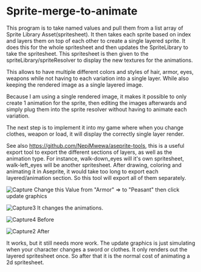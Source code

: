 # Sprite-merge-to-animate
This program is to take named values and pull them from a list array of Sprite Library Asset(spritesheet). It then takes each sprite based on index and layers them on top of each other to create a single layered sprite. It does this for the whole spritesheet and then updates the SpriteLibrary to take the spritesheet. This spritesheet is then given to the spriteLibrary/spriteResolver to display the new textures for the animations.

This allows to have multiple different colors and styles of hair, armor, eyes, weapons while not having to each variation into a single layer. While also keeping the rendered image as a single layered image.

Because I am using a single rendered image, it makes it possible to only create 1 animation for the sprite, then editing the images afterwards and simply plug them into the sprite resolver without having to animate each variation.

The next step is to implement it into my game where when you change clothes, weapon or load, it will display the correctly single layer render.

See also https://github.com/NepiMwewa/aseprite-tools, this is a useful export tool to export the different sections of layers, as well as the animation type. For instance, walk-down_eyes will it's own spritesheet, walk-left_eyes will be another spritesheet. After drawing, coloring and animating it in Aseprite, it would take too long to export each layered/animation section. So this tool will export all of them separately.

![Capture](https://user-images.githubusercontent.com/17126294/189271479-24dd164d-3057-4c47-b379-da3ebdd99661.JPG)
Change this Value from "Armor" => to "Peasant" then click update graphics

![Capture3](https://user-images.githubusercontent.com/17126294/189271592-0edfa531-873a-40f0-9770-269627bc2ddc.JPG)
It changes the animations.

![Capture4](https://user-images.githubusercontent.com/17126294/189271622-b4990ef1-13a7-4457-b9ed-b997efa09919.JPG)
Before

![Capture2](https://user-images.githubusercontent.com/17126294/189271574-a413e688-7302-4788-8d33-58191d46c01f.JPG)
After

It works, but it still needs more work. The update graphics is just simulating when your character changes a sword or clothes. It only renders out the layered spritesheet once. So after that it is the normal cost of animating a 2d spritesheet.
